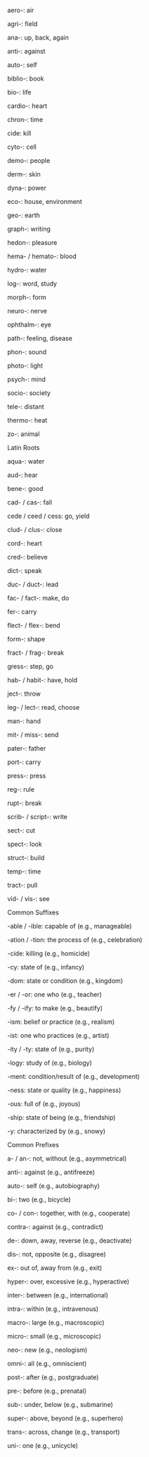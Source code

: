 aero-: air

agri-: field

ana-: up, back, again

anti-: against

auto-: self

biblio-: book

bio-: life

cardio-: heart

chron-: time

cide: kill

cyto-: cell

demo-: people

derm-: skin

dyna-: power

eco-: house, environment

geo-: earth

graph-: writing

hedon-: pleasure

hema- / hemato-: blood

hydro-: water

log-: word, study

morph-: form

neuro-: nerve

ophthalm-: eye

path-: feeling, disease

phon-: sound

photo-: light

psych-: mind

socio-: society

tele-: distant

thermo-: heat

zo-: animal

Latin Roots

aqua-: water

aud-: hear

bene-: good

cad- / cas-: fall

cede / ceed / cess: go, yield

clud- / clus-: close

cord-: heart

cred-: believe

dict-: speak

duc- / duct-: lead

fac- / fact-: make, do

fer-: carry

flect- / flex-: bend

form-: shape

fract- / frag-: break

gress-: step, go

hab- / habit-: have, hold

ject-: throw

leg- / lect-: read, choose

man-: hand

mit- / miss-: send

pater-: father

port-: carry

press-: press

reg-: rule

rupt-: break

scrib- / script-: write

sect-: cut

spect-: look

struct-: build

temp-: time

tract-: pull

vid- / vis-: see

Common Suffixes

-able / -ible: capable of (e.g., manageable)

-ation / -tion: the process of (e.g., celebration)

-cide: killing (e.g., homicide)

-cy: state of (e.g., infancy)

-dom: state or condition (e.g., kingdom)

-er / -or: one who (e.g., teacher)

-fy / -ify: to make (e.g., beautify)

-ism: belief or practice (e.g., realism)

-ist: one who practices (e.g., artist)

-ity / -ty: state of (e.g., purity)

-logy: study of (e.g., biology)

-ment: condition/result of (e.g., development)

-ness: state or quality (e.g., happiness)

-ous: full of (e.g., joyous)

-ship: state of being (e.g., friendship)

-y: characterized by (e.g., snowy)

Common Prefixes

a- / an-: not, without (e.g., asymmetrical)

anti-: against (e.g., antifreeze)

auto-: self (e.g., autobiography)

bi-: two (e.g., bicycle)

co- / con-: together, with (e.g., cooperate)

contra-: against (e.g., contradict)

de-: down, away, reverse (e.g., deactivate)

dis-: not, opposite (e.g., disagree)

ex-: out of, away from (e.g., exit)

hyper-: over, excessive (e.g., hyperactive)

inter-: between (e.g., international)

intra-: within (e.g., intravenous)

macro-: large (e.g., macroscopic)

micro-: small (e.g., microscopic)

neo-: new (e.g., neologism)

omni-: all (e.g., omniscient)

post-: after (e.g., postgraduate)

pre-: before (e.g., prenatal)

sub-: under, below (e.g., submarine)

super-: above, beyond (e.g., superhero)

trans-: across, change (e.g., transport)

uni-: one (e.g., unicycle)
